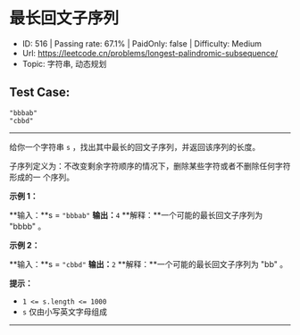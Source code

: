 # 最长回文子序列

* ID: 516     | Passing rate: 67.1% | PaidOnly: false  | Difficulty: Medium
* Url: https://leetcode.cn/problems/longest-palindromic-subsequence/
* Topic: 字符串, 动态规划

## Test Case:

```
"bbbab"
"cbbd"
```

---

给你一个字符串 `s` ，找出其中最长的回文子序列，并返回该序列的长度。

子序列定义为：不改变剩余字符顺序的情况下，删除某些字符或者不删除任何字符形成的一
个序列。


**示例 1：**

**输入：**s = `"bbbab"`
**输出：**`4`
**解释：**一个可能的最长回文子序列为 "bbbb" 。

**示例 2：**

**输入：**s = `"cbbd"`
**输出：**`2`
**解释：**一个可能的最长回文子序列为 "bb" 。


**提示：**

* `1 <= s.length <= 1000`
* `s` 仅由小写英文字母组成

---
